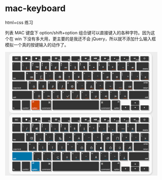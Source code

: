 mac-keyboard
============

html+css 练习

列表 MAC 键盘下 option/shift+option 组合键可以直接键入的各种字符。因为这个在 win 下没有多大用，更主要的是我还不会 jQuery，所以就不添加什么输入框模拟一个真的按键输入的动作了。

![mac键盘](mac-kb.png)
